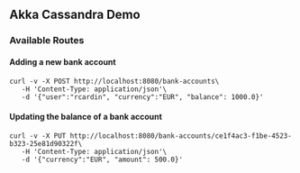 ## Akka Cassandra Demo

### Available Routes

#### Adding a new bank account

```shell
curl -v -X POST http://localhost:8080/bank-accounts\
   -H 'Content-Type: application/json'\
   -d '{"user":"rcardin", "currency":"EUR", "balance": 1000.0}'
```

#### Updating the balance of a bank account

```shell
curl -v -X PUT http://localhost:8080/bank-accounts/ce1f4ac3-f1be-4523-b323-25e81d90322f\
   -H 'Content-Type: application/json'\
   -d '{"currency":"EUR", "amount": 500.0}'
```